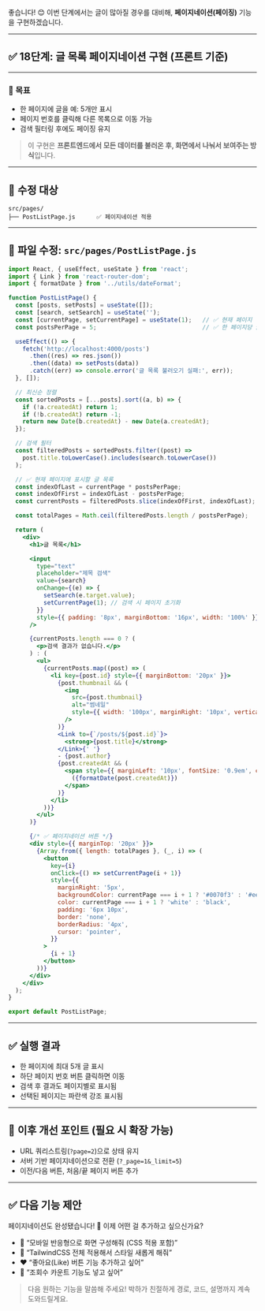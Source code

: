 좋습니다! 😊
이번 단계에서는 글이 많아질 경우를 대비해, **페이지네이션(페이징)** 기능을 구현하겠습니다.

---

## ✅ 18단계: 글 목록 페이지네이션 구현 (프론트 기준)

---

### 🎯 목표

* 한 페이지에 글을 예: 5개만 표시
* 페이지 번호를 클릭해 다른 목록으로 이동 가능
* 검색 필터링 후에도 페이징 유지

> 이 구현은 **프론트엔드에서 모든 데이터를 불러온 후, 화면에서 나눠서 보여주는 방식**입니다.

---

## 📁 수정 대상

```
src/pages/
├── PostListPage.js      ✅ 페이지네이션 적용
```

---

## 📄 파일 수정: `src/pages/PostListPage.js`

```jsx
import React, { useEffect, useState } from 'react';
import { Link } from 'react-router-dom';
import { formatDate } from '../utils/dateFormat';

function PostListPage() {
  const [posts, setPosts] = useState([]);
  const [search, setSearch] = useState('');
  const [currentPage, setCurrentPage] = useState(1);   // ✅ 현재 페이지
  const postsPerPage = 5;                              // ✅ 한 페이지당 글 수

  useEffect(() => {
    fetch('http://localhost:4000/posts')
      .then((res) => res.json())
      .then((data) => setPosts(data))
      .catch((err) => console.error('글 목록 불러오기 실패:', err));
  }, []);

  // 최신순 정렬
  const sortedPosts = [...posts].sort((a, b) => {
    if (!a.createdAt) return 1;
    if (!b.createdAt) return -1;
    return new Date(b.createdAt) - new Date(a.createdAt);
  });

  // 검색 필터
  const filteredPosts = sortedPosts.filter((post) =>
    post.title.toLowerCase().includes(search.toLowerCase())
  );

  // ✅ 현재 페이지에 표시할 글 목록
  const indexOfLast = currentPage * postsPerPage;
  const indexOfFirst = indexOfLast - postsPerPage;
  const currentPosts = filteredPosts.slice(indexOfFirst, indexOfLast);

  const totalPages = Math.ceil(filteredPosts.length / postsPerPage);

  return (
    <div>
      <h1>글 목록</h1>

      <input
        type="text"
        placeholder="제목 검색"
        value={search}
        onChange={(e) => {
          setSearch(e.target.value);
          setCurrentPage(1); // 검색 시 페이지 초기화
        }}
        style={{ padding: '8px', marginBottom: '16px', width: '100%' }}
      />

      {currentPosts.length === 0 ? (
        <p>검색 결과가 없습니다.</p>
      ) : (
        <ul>
          {currentPosts.map((post) => (
            <li key={post.id} style={{ marginBottom: '20px' }}>
              {post.thumbnail && (
                <img
                  src={post.thumbnail}
                  alt="썸네일"
                  style={{ width: '100px', marginRight: '10px', verticalAlign: 'middle' }}
                />
              )}
              <Link to={`/posts/${post.id}`}>
                <strong>{post.title}</strong>
              </Link>{' '}
              - {post.author}
              {post.createdAt && (
                <span style={{ marginLeft: '10px', fontSize: '0.9em', color: '#666' }}>
                  ({formatDate(post.createdAt)})
                </span>
              )}
            </li>
          ))}
        </ul>
      )}

      {/* ✅ 페이지네이션 버튼 */}
      <div style={{ marginTop: '20px' }}>
        {Array.from({ length: totalPages }, (_, i) => (
          <button
            key={i}
            onClick={() => setCurrentPage(i + 1)}
            style={{
              marginRight: '5px',
              backgroundColor: currentPage === i + 1 ? '#0070f3' : '#eee',
              color: currentPage === i + 1 ? 'white' : 'black',
              padding: '6px 10px',
              border: 'none',
              borderRadius: '4px',
              cursor: 'pointer',
            }}
          >
            {i + 1}
          </button>
        ))}
      </div>
    </div>
  );
}

export default PostListPage;
```

---

## ✅ 실행 결과

* 한 페이지에 최대 5개 글 표시
* 하단 페이지 번호 버튼 클릭하면 이동
* 검색 후 결과도 페이지별로 표시됨
* 선택된 페이지는 파란색 강조 표시됨

---

## 🔁 이후 개선 포인트 (필요 시 확장 가능)

* URL 쿼리스트링(`?page=2`)으로 상태 유지
* 서버 기반 페이지네이션으로 전환 (`?_page=1&_limit=5`)
* 이전/다음 버튼, 처음/끝 페이지 버튼 추가

---

## ✅ 다음 기능 제안

페이지네이션도 완성됐습니다! 🙌
이제 어떤 걸 추가하고 싶으신가요?

* 📱 “모바일 반응형으로 화면 구성해줘 (CSS 적용 포함)”
* 🌈 “TailwindCSS 전체 적용해서 스타일 새롭게 해줘”
* ❤️ “좋아요(Like) 버튼 기능 추가하고 싶어”
* 🧮 “조회수 카운트 기능도 넣고 싶어”

> 다음 원하는 기능을 말씀해 주세요!
> 박하가 친절하게 경로, 코드, 설명까지 계속 도와드릴게요.
